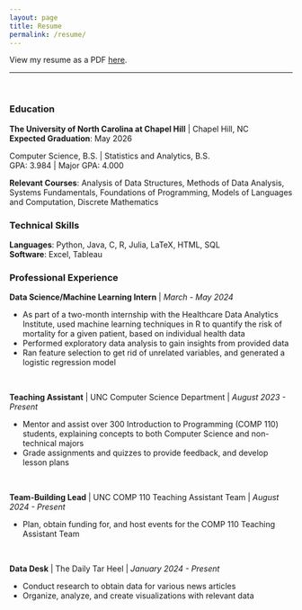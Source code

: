 ```yaml
---
layout: page
title: Resume
permalink: /resume/
---
```


View my resume as a PDF [here](https://drive.google.com/file/d/131LGPThztQ_DPGHfABnfGy00JaH3bU5s/view?usp=sharing).

---

<br>

### Education

**The University of North Carolina at Chapel Hill** \| Chapel Hill, NC   
**Expected Graduation**: May 2026

Computer Science, B.S. \| Statistics and Analytics, B.S.   
GPA: 3.984 \| Major GPA: 4.000

**Relevant Courses**: Analysis of Data Structures, Methods of Data Analysis, Systems Fundamentals, Foundations of Programming, Models of Languages and Computation, Discrete Mathematics

### Technical Skills

**Languages**: Python, Java, C, R, Julia, LaTeX, HTML, SQL    
**Software**: Excel, Tableau

### Professional Experience


**Data Science/Machine Learning Intern** \| _March - May 2024_   
<ul>
<li>As part of a two-month internship with the Healthcare Data Analytics Institute, used machine learning techniques in R to quantify the risk of mortality for a given patient, based on individual health data</li>
<li>Performed exploratory data analysis to gain insights from provided data</li>
<li>Ran feature selection to get rid of unrelated variables, and generated a logistic regression model</li>
</ul>
<br>

**Teaching Assistant** \| UNC Computer Science Department \| _August 2023 - Present_    
<ul>
<li>Mentor and assist over 300 Introduction to Programming (COMP 110) students, explaining concepts to both Computer Science and non-technical majors</li>
<li>Grade assignments and quizzes to provide feedback, and develop lesson plans</li>
</ul>
<br>

**Team-Building Lead** \| UNC COMP 110 Teaching Assistant Team \| _August 2024 - Present_   
<ul>
<li>Plan, obtain funding for, and host events for the COMP 110 Teaching Assistant Team</li>
</ul>
<br>

**Data Desk** \| The Daily Tar Heel \| _January 2024 - Present_   
<ul>
<li>Conduct research to obtain data for various news articles</li>
<li>Organize, analyze, and create visualizations with relevant data</li>
</ul>
<br>
